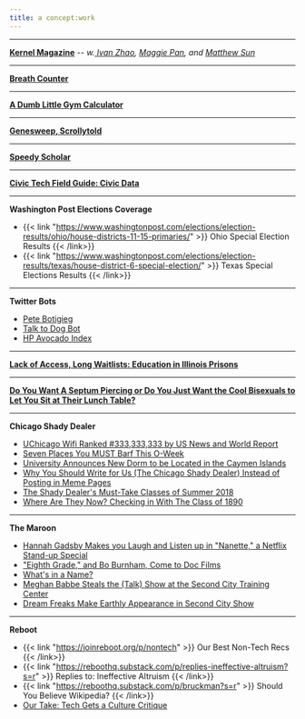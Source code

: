 ```yaml
---
title: a concept:work
---
```


---

**<a href = "https://www.kernelmag.io/" target="_blank"> Kernel Magazine</a>** _-- w.<a  href = "https://ivanzhao.me/" target="_blank"> Ivan Zhao</a>, <a href = "https://www.magzipan.com/" target="_blank"> Maggie Pan</a>, and <a href = "https://sunnymatt.com/" target="_blank"> Matthew Sun</a>_

---

**<a href = "https://deblnia.github.io/breath-counter/" target="_blank"> Breath Counter </a>**

--- 

**<a href = "https://deblnia.github.io/gym-calculator/" target="_blank"> A Dumb Little Gym Calculator </a>**

--- 

**<a href = "https://genesweep.netlify.app/" target="_blank"> Genesweep, Scrollytold </a>**

--- 

**<a href="https://deblnia.github.io/speedyscholar/" target="_blank">Speedy Scholar</a>**

--- 
**<a href="https://civictech.guide/civic-data/" target="_blank">Civic Tech Field Guide: Civic Data</a>** 

--- 
**Washington Post Elections Coverage** 
  
  - {{< link "https://www.washingtonpost.com/elections/election-results/ohio/house-districts-11-15-primaries/" >}} Ohio Special Election Results  {{< /link>}}  
  - {{< link "https://www.washingtonpost.com/elections/election-results/texas/house-district-6-special-election/" >}} Texas Special Elections Results {{< /link>}}  
---

**Twitter Bots** 

  - <a href = "https://twitter.com/petebutbot" target="_blank"> Pete Botigieg </a>
  - <a href="https://twitter.com/talktodogbot" target="_blank">Talk to Dog Bot</a>
  - <a href="https://twitter.com/hpavocadoprice?lang=en" target="_blank">HP Avocado Index</a>

--- 

**<a href = "https://ipmnewsroom.org/lack-of-access-long-waitlists-education-in-illinois-prisons/" target = "_blank"> Lack of Access, Long Waitlists: Education in Illinois Prisons </a>** 

---

**<a href = "https://reductress.com/post/do-you-want-a-septum-piercing-or-do-you-just-want-the-cool-bisexuals-to-let-you-sit-at-their-lunch-table/" target = "_blank"> Do You Want A Septum Piercing or Do You Just Want the Cool Bisexuals to Let You Sit at Their Lunch Table? </a>**

---

**Chicago Shady Dealer**
- <a href = "https://chicagoshadydealer.com/index.php/2019/11/23/uchicago-wifi-ranked-333333333-by-us-news-and-world-report/" target = "_blank"> UChicago Wifi Ranked #333,333,333 by US News and World Report </a> 
- <a href = "https://chicagoshadydealer.com/index.php/2013/03/16/seven-places-you-must-barf-this-o-week/" target = "_blank"> Seven Places You MUST Barf This O-Week </a> 
- <a href = "https://chicagoshadydealer.com/index.php/2013/03/16/university-announces-new-dorm-to-be-located-in-the-cayman-islands/" target = "_blank"> University Announces New Dorm to be Located in the Caymen Islands </a>
- <a href = "https://chicagoshadydealer.com/index.php/2013/03/16/three-reasons-you-should-write-for-us-the-chicago-shady-dealer-instead-of-posting-in-the-meme-pages/" target = "_blank"> Why You Should Write for Us (The Chicago Shady Dealer) Instead of Posting in Meme Pages </a> 
- <a href = "https://chicagoshadydealer.com/index.php/2013/03/16/the-shady-dealers-must-take-classes-of-summer-2018/" target = "_blank"> The Shady Dealer's Must-Take Classes of Summer 2018 </a> 
- <a href = "https://chicagoshadydealer.com/index.php/2013/03/16/where-are-they-now-checking-in-with-the-class-of-1890/" target = "_blank"> Where Are They Now? Checking in With The Class of 1890 </a> 
---

**The Maroon**
- <a href = "https://www.chicagomaroon.com/article/2018/7/15/hannah-gadsby-makes-laugh-listen-nanette-netflix-s/" target = "_blank"> Hannah Gadsby Makes you Laugh and Listen up in "Nanette," a Netflix Stand-up Special </a> 
- <a href = "https://www.chicagomaroon.com/article/2018/5/18/eighth-grade-bo-burnham-come-doc-films/" target = "_blank"> "Eighth Grade," and Bo Burnham, Come to Doc Films </a> 
- <a href = "https://www.chicagomaroon.com/article/2018/3/13/name/" target = "_blank"> What's in a Name? </a>
- <a href = "https://www.chicagomaroon.com/article/2018/2/5/second-city/" target = "_blank"> Meghan Babbe Steals the (Talk) Show at the Second City Training Center </a>
- <a href = "https://www.chicagomaroon.com/article/2017/11/7/second-city/" target = "_blank"> Dream Freaks Make Earthly Appearance in Second City Show </a> 
---
**Reboot**

- {{< link "https://joinreboot.org/p/nontech" >}} Our Best Non-Tech Recs {{< /link>}}  
- {{< link "https://reboothq.substack.com/p/replies-ineffective-altruism?s=r" >}} Replies to: Ineffective Altruism {{< /link>}} 
- {{< link "https://reboothq.substack.com/p/bruckman?s=r" >}} Should You Believe Wikipedia? {{< /link>}} 
- <a href = "https://reboothq.substack.com/p/adriandaub" target = "_blank"> Our Take: Tech Gets a Culture Critique </a>  
